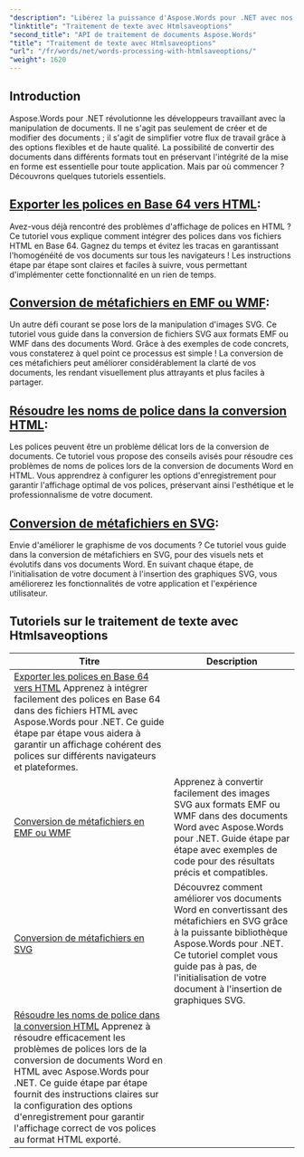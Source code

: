 ```yaml
---
"description": "Libérez la puissance d'Aspose.Words pour .NET avec nos didacticiels étape par étape, couvrant la conversion HTML et métafichier pour améliorer le traitement de vos documents."
"linktitle": "Traitement de texte avec Htmlsaveoptions"
"second_title": "API de traitement de documents Aspose.Words"
"title": "Traitement de texte avec Htmlsaveoptions"
"url": "/fr/words/net/words-processing-with-htmlsaveoptions/"
"weight": 1620
---
```


## Introduction

Aspose.Words pour .NET révolutionne les développeurs travaillant avec la manipulation de documents. Il ne s'agit pas seulement de créer et de modifier des documents ; il s'agit de simplifier votre flux de travail grâce à des options flexibles et de haute qualité. La possibilité de convertir des documents dans différents formats tout en préservant l'intégrité de la mise en forme est essentielle pour toute application. Mais par où commencer ? Découvrons quelques tutoriels essentiels.


## [Exporter les polices en Base 64 vers HTML](./export-fonts-as-base-64-to-html/):
Avez-vous déjà rencontré des problèmes d'affichage de polices en HTML ? Ce tutoriel vous explique comment intégrer des polices dans vos fichiers HTML en Base 64. Gagnez du temps et évitez les tracas en garantissant l'homogénéité de vos documents sur tous les navigateurs ! Les instructions étape par étape sont claires et faciles à suivre, vous permettant d'implémenter cette fonctionnalité en un rien de temps. 

## [Conversion de métafichiers en EMF ou WMF](./converting-metafiles-to-emf-or-wmf/):
Un autre défi courant se pose lors de la manipulation d'images SVG. Ce tutoriel vous guide dans la conversion de fichiers SVG aux formats EMF ou WMF dans des documents Word. Grâce à des exemples de code concrets, vous constaterez à quel point ce processus est simple ! La conversion de ces métafichiers peut améliorer considérablement la clarté de vos documents, les rendant visuellement plus attrayants et plus faciles à partager.

## [Résoudre les noms de police dans la conversion HTML](./resolve-font-names-in-html-conversion/):
Les polices peuvent être un problème délicat lors de la conversion de documents. Ce tutoriel vous propose des conseils avisés pour résoudre ces problèmes de noms de polices lors de la conversion de documents Word en HTML. Vous apprendrez à configurer les options d'enregistrement pour garantir l'affichage optimal de vos polices, préservant ainsi l'esthétique et le professionnalisme de votre document.

## [Conversion de métafichiers en SVG](./converting-metafiles-to-svg/):
Envie d'améliorer le graphisme de vos documents ? Ce tutoriel vous guide dans la conversion de métafichiers en SVG, pour des visuels nets et évolutifs dans vos documents Word. En suivant chaque étape, de l'initialisation de votre document à l'insertion des graphiques SVG, vous améliorerez les fonctionnalités de votre application et l'expérience utilisateur.

 ## Tutoriels sur le traitement de texte avec Htmlsaveoptions
| Titre | Description |
| --- | --- |
| [Exporter les polices en Base 64 vers HTML](./export-fonts-as-base-64-to-html/) Apprenez à intégrer facilement des polices en Base 64 dans des fichiers HTML avec Aspose.Words pour .NET. Ce guide étape par étape vous aidera à garantir un affichage cohérent des polices sur différents navigateurs et plateformes. |
| [Conversion de métafichiers en EMF ou WMF](./converting-metafiles-to-emf-or-wmf/) | Apprenez à convertir facilement des images SVG aux formats EMF ou WMF dans des documents Word avec Aspose.Words pour .NET. Guide étape par étape avec exemples de code pour des résultats précis et compatibles. |
| [Conversion de métafichiers en SVG](./converting-metafiles-to-svg/) | Découvrez comment améliorer vos documents Word en convertissant des métafichiers en SVG grâce à la puissante bibliothèque Aspose.Words pour .NET. Ce tutoriel complet vous guide pas à pas, de l'initialisation de votre document à l'insertion de graphiques SVG. |
| [Résoudre les noms de police dans la conversion HTML](./resolve-font-names-in-html-conversion/) Apprenez à résoudre efficacement les problèmes de polices lors de la conversion de documents Word en HTML avec Aspose.Words pour .NET. Ce guide étape par étape fournit des instructions claires sur la configuration des options d'enregistrement pour garantir l'affichage correct de vos polices au format HTML exporté. |
